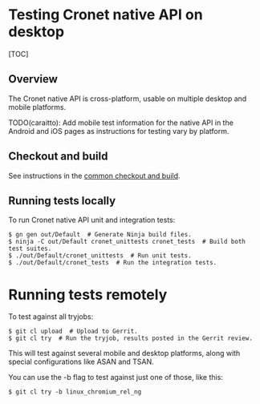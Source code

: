 # Testing Cronet native API on desktop

[TOC]

## Overview

The Cronet native API is cross-platform, usable on multiple desktop and mobile
platforms.

TODO(caraitto): Add mobile test information for the native API in the
Android and iOS pages as instructions for testing vary by platform.

## Checkout and build

See instructions in the [common checkout and
build](/components/cronet/build_instructions.md).

## Running tests locally

To run Cronet native API unit and integration tests:

```shell
$ gn gen out/Default  # Generate Ninja build files.
$ ninja -C out/Default cronet_unittests cronet_tests  # Build both test suites.
$ ./out/Default/cronet_unittests  # Run unit tests.
$ ./out/Default/cronet_tests  # Run the integration tests.
```

# Running tests remotely

To test against all tryjobs:

```shell
$ git cl upload  # Upload to Gerrit.
$ git cl try  # Run the tryjob, results posted in the Gerrit review.
```

This will test against several mobile and desktop platforms, along with
special configurations like ASAN and TSAN.

You can use the -b flag to test against just one of those, like this:

```shell
$ git cl try -b linux_chromium_rel_ng
```
